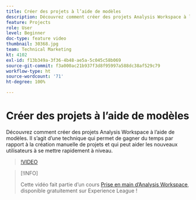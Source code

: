 ```yaml
---
title: Créer des projets à l’aide de modèles
description: Découvrez comment créer des projets Analysis Workspace à l’aide de modèles
feature: Projects
role: User
level: Beginner
doc-type: feature video
thumbnail: 30368.jpg
team: Technical Marketing
kt: 4102
exl-id: f13b349a-3f36-4b48-ae5a-5c045c58b069
source-git-commit: f3a000ac21b937f3d8f95997a588dc38af529c79
workflow-type: ht
source-wordcount: '71'
ht-degree: 100%

---
```


# Créer des projets à l’aide de modèles

Découvrez comment créer des projets Analysis Workspace à l’aide de modèles. Il s’agit d’une technique qui permet de gagner du temps par rapport à la création manuelle de projets et qui peut aider les nouveaux utilisateurs à se mettre rapidement à niveau.

>[!VIDEO](https://video.tv.adobe.com/v/30368/?quality=12)

>[!INFO]
>
> Cette vidéo fait partie d’un cours [Prise en main d’Analysis Workspace](https://experienceleague.adobe.com/?recommended=Analytics-U-1-2020.1.workspace&amp;lang=fr), disponible gratuitement sur Experience League !